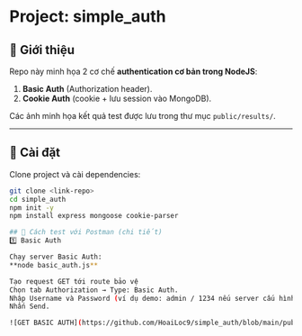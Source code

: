 # Project: simple_auth

## 📌 Giới thiệu
Repo này minh họa 2 cơ chế **authentication cơ bản trong NodeJS**:
1. **Basic Auth** (Authorization header).
2. **Cookie Auth** (cookie + lưu session vào MongoDB).

Các ảnh minh họa kết quả test được lưu trong thư mục `public/results/`.

---

## 🔧 Cài đặt
Clone project và cài dependencies:
```bash
git clone <link-repo>
cd simple_auth
npm init -y
npm install express mongoose cookie-parser

## 🚀 Cách test với Postman (chi tiết)
1️⃣ Basic Auth

Chạy server Basic Auth:
**node basic_auth.js**

Tạo request GET tới route bảo vệ
Chọn tab Authorization → Type: Basic Auth.
Nhập Username và Password (ví dụ demo: admin / 1234 nếu server cấu hình như vậy).
Nhấn Send.

![GET BASIC AUTH](https://github.com/HoaiLoc9/simple_auth/blob/main/public/results/GETBASIC_AUTH.png?raw=true)

